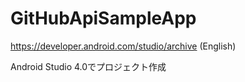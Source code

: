# GitHubApiSampleApp

https://developer.android.com/studio/archive (English)

Android Studio 4.0でプロジェクト作成


